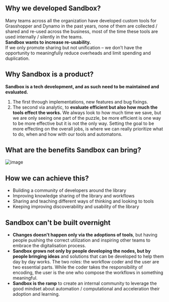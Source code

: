 ## Why we developed Sandbox?
Many teams across all the organization have developed custom tools for Grasshopper and Dynamo in the past years, none of them are collected / shared and re-used across the business, most of the time these tools are used internally / silently in the teams.<br/>
**Sandbox wants to increase re-usability.** <br/>
If we only promote sharing but not unification – we don’t have the opportunity to meaningfully reduce overheads and limit spending and duplication.

## Why Sandbox is a product?
**Sandbox is a tech development, and as such need to be maintained and evaluated.**<br/>
1. The first through implementations, new features and bug fixings.
2. The second via analytic, to **evaluate efficient but also how much the tools effect the works.**
We always look to how much time we save, but we are only seeing one part of the puzzle, be more efficient is one way to be more effective but it is not the only way.
Setting the goal to be more effecting on the overall jobs, is where we can really prioritize what to do, when and how with our tools and automatons.

## What are the benefits Sandbox can bring?
![image](https://user-images.githubusercontent.com/57708659/155073012-2847bcbc-cbf0-4570-99e9-baebd043b04d.png)

## How we can achieve this?
- Building a community of developers around the library
- Improving knowledge sharing of the library and workflows
- Sharing and teaching different ways of thinking and looking to tools
- Keeping improving discoverability and usability of the library

## Sandbox can't be built overnight
* **Changes doesn't happen only via the adoptions of tools**, but having people pushing the correct utilization and inspiring other teams to embrace the digitalisation process.
* **Sandbox grows not only by people developing the nodes, but by people bringing ideas** and solutions that can be developed to help them day by day works.
The two roles: the workflow coder and the user are two essential parts. While the coder takes the responsibility of encoding, the user is the one who compose the workflows in something meaningful.
* **Sandbox is the ramp** to create an internal community to leverage the good mindset about automation / computational and acceleration their adoption and learning.
